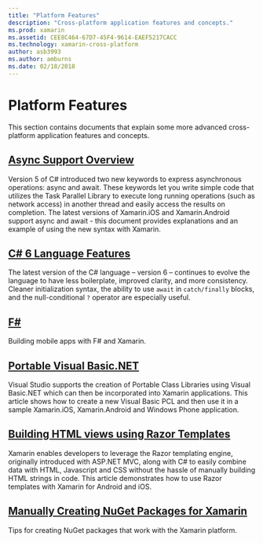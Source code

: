 ```yaml
---
title: "Platform Features"
description: "Cross-platform application features and concepts."
ms.prod: xamarin
ms.assetid: CEE8C464-67D7-45F4-9614-EAEF5217CACC
ms.technology: xamarin-cross-platform
author: asb3993
ms.author: amburns
ms.date: 02/18/2018
---
```


# Platform Features

This section contains documents that explain some more advanced cross-platform application features and concepts.

##  [Async Support Overview](~/cross-platform/platform/async.md)

Version 5 of C# introduced two new keywords to express asynchronous operations: async and await. These keywords let you write simple code that utilizes the Task Parallel Library to execute long running operations (such as network access) in another thread and easily access the results on completion. The latest versions of Xamarin.iOS and Xamarin.Android support async and await - this document provides explanations and an example of using the new syntax with Xamarin.

## [C# 6 Language Features](~/cross-platform/platform/csharp-six.md)

The latest version of the C# language – version 6 – continues to evolve the language to have less boilerplate, improved clarity, and more consistency. Cleaner initialization syntax, the ability to use `await` in `catch/finally` blocks, and the null-conditional `?` operator are especially useful.

## [F#](fsharp/index.md)

Building mobile apps with F# and Xamarin.

##  [Portable Visual Basic.NET](~/cross-platform/platform/visual-basic/index.md)

Visual Studio supports the creation of Portable Class Libraries using Visual Basic.NET which can then be incorporated into Xamarin applications. This article shows how to create a new Visual Basic PCL and then use it in a sample Xamarin.iOS, Xamarin.Android and Windows Phone application.

##  [Building HTML views using Razor Templates](~/cross-platform/platform/razor-html-templates/index.md)

Xamarin enables developers to leverage the Razor templating engine, originally introduced with ASP.NET MVC, along with C# to easily combine data with HTML, Javascript and CSS without the hassle of manually building HTML strings in code.
This article demonstrates how to use Razor templates with Xamarin for Android and iOS.

##  [Manually Creating NuGet Packages for Xamarin](~/cross-platform/app-fundamentals/nuget-manual.md)

Tips for creating NuGet packages that work with the Xamarin platform.
